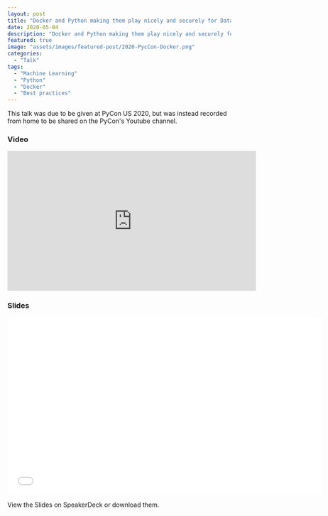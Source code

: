 ```yaml
---
layout: post
title: "Docker and Python making them play nicely and securely for Data Science and Machine Learning"
date: 2020-05-04
description: "Docker and Python making them play nicely and securely for DS and ML"
featured: true
image: "assets/images/featured-post/2020-PycCon-Docker.png"
categories:
  - "Talk"
tags:
  - "Machine Learning"
  - "Python"
  - "Docker"
  - "Best practices"
---
```


This talk was due to be given at PyCon US 2020, but was instead recorded from home to be shared on the PyCon's Youtube channel.

### Video

<iframe width="560" height="315" src="https://www.youtube.com/embed/Jq68axbKIbg" frameborder="0" allow="accelerometer; autoplay; encrypted-media; gyroscope; picture-in-picture" allowfullscreen></iframe>

### Slides

<iframe id="talk_frame_637009" src="//speakerdeck.com/player/ec6636850f374cf293becc60b24f7849" width="710" height="399" style="border:0; padding:0; margin:0; background:transparent;" frameborder="0" allowtransparency="true" allowfullscreen="allowfullscreen" mozallowfullscreen="true" webkitallowfullscreen="true"></iframe>

View the Slides on SpeakerDeck or download them.
